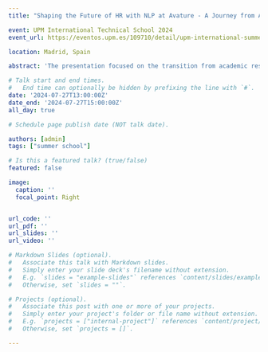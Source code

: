 ```yaml
---
title: "Shaping the Future of HR with NLP at Avature - A Journey from Academic Research to Industry"

event: UPM International Technical School 2024
event_url: https://eventos.upm.es/109710/detail/upm-international-summer-school-artificial-intelligence.html

location: Madrid, Spain

abstract: 'The presentation focused on the transition from academic research to industry, highlighting the use of AI to optimize Human Resources processes at Avature. I aimed to demonstrate how skills acquired during an academic career in fields such as NLP and ML can have practical and significant applications in the industry. Throughout the talk, I showcased the AI advancements currently being developed at Avature, emphasizing their impact on improving HR processes.'

# Talk start and end times.
#   End time can optionally be hidden by prefixing the line with `#`.
date: '2024-07-27T13:00:00Z'
date_end: '2024-07-27T15:00:00Z'
all_day: true

# Schedule page publish date (NOT talk date).

authors: [admin]
tags: ["summer school"]

# Is this a featured talk? (true/false)
featured: false

image:
  caption: ''
  focal_point: Right


url_code: ''
url_pdf: ''
url_slides: ''
url_video: ''

# Markdown Slides (optional).
#   Associate this talk with Markdown slides.
#   Simply enter your slide deck's filename without extension.
#   E.g. `slides = "example-slides"` references `content/slides/example-slides.md`.
#   Otherwise, set `slides = ""`.

# Projects (optional).
#   Associate this post with one or more of your projects.
#   Simply enter your project's folder or file name without extension.
#   E.g. `projects = ["internal-project"]` references `content/project/deep-learning/index.md`.
#   Otherwise, set `projects = []`.

---
```

